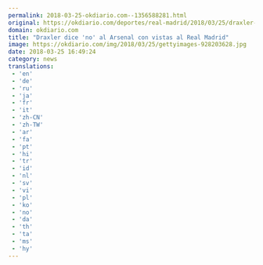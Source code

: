 ```yaml
---
permalink: 2018-03-25-okdiario.com--1356588281.html
original: https://okdiario.com/deportes/real-madrid/2018/03/25/draxler-dice-no-arsenal-vistas-real-madrid-2021801
domain: okdiario.com
title: "Draxler dice 'no' al Arsenal con vistas al Real Madrid"
image: https://okdiario.com/img/2018/03/25/gettyimages-928203628.jpg
date: 2018-03-25 16:49:24
category: news
translations: 
 - 'en'
 - 'de'
 - 'ru'
 - 'ja'
 - 'fr'
 - 'it'
 - 'zh-CN'
 - 'zh-TW'
 - 'ar'
 - 'fa'
 - 'pt'
 - 'hi'
 - 'tr'
 - 'id'
 - 'nl'
 - 'sv'
 - 'vi'
 - 'pl'
 - 'ko'
 - 'no'
 - 'da'
 - 'th'
 - 'ta'
 - 'ms'
 - 'hy'
---
```


